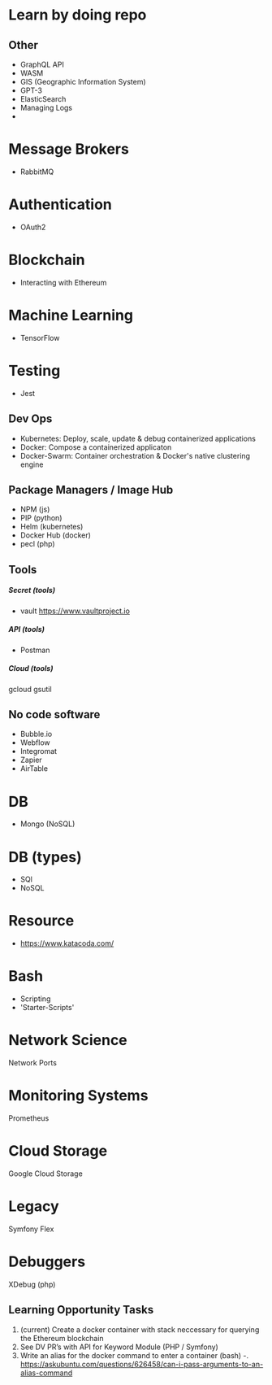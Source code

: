 # Learn by doing repo

## Other
- GraphQL API
- WASM
- GIS (Geographic Information System)
- GPT-3
- ElasticSearch
- Managing Logs
- 

# Message Brokers
- RabbitMQ

# Authentication
- OAuth2

# Blockchain
- Interacting with Ethereum

# Machine Learning
- TensorFlow

# Testing
- Jest

## Dev Ops
- Kubernetes: Deploy, scale, update & debug containerized applications 
- Docker: Compose a containerized applicaton
- Docker-Swarm: Container orchestration & Docker's native clustering engine

## Package Managers / Image Hub
- NPM (js)
- PIP (python)
- Helm (kubernetes)
- Docker Hub (docker)
- pecl (php)

## Tools
##### Secret (tools)
- vault https://www.vaultproject.io

##### API (tools)
- Postman

##### Cloud (tools)
gcloud
gsutil

## No code software
- Bubble.io
- Webflow
- Integromat
- Zapier
- AirTable

# DB
- Mongo (NoSQL)

# DB (types)
- SQl
- NoSQL

# Resource
- https://www.katacoda.com/

# Bash
- Scripting
- 'Starter-Scripts'

# Network Science
Network Ports

# Monitoring Systems
Prometheus

# Cloud Storage
Google Cloud Storage

# Legacy
Symfony Flex

# Debuggers
XDebug (php)

## Learning Opportunity Tasks
1. (current) Create a docker container with stack neccessary for querying the Ethereum blockchain
2. See DV PR’s with API for Keyword Module (PHP / Symfony)
3. Write an alias for the docker command to enter a container (bash)
    -. https://askubuntu.com/questions/626458/can-i-pass-arguments-to-an-alias-command


